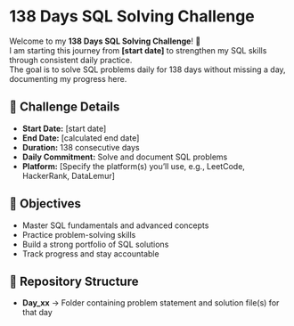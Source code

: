 # 138 Days SQL Solving Challenge  

Welcome to my **138 Days SQL Solving Challenge**! 🚀  
I am starting this journey from **[start date]** to strengthen my SQL skills through consistent daily practice.  
The goal is to solve SQL problems daily for 138 days without missing a day, documenting my progress here.  

## 📅 Challenge Details  
- **Start Date:** [start date]  
- **End Date:** [calculated end date]  
- **Duration:** 138 consecutive days  
- **Daily Commitment:** Solve and document SQL problems  
- **Platform:** [Specify the platform(s) you’ll use, e.g., LeetCode, HackerRank, DataLemur]  

## 📌 Objectives  
- Master SQL fundamentals and advanced concepts  
- Practice problem-solving skills  
- Build a strong portfolio of SQL solutions  
- Track progress and stay accountable  

## 📂 Repository Structure  
- **Day_xx** → Folder containing problem statement and solution file(s) for that day  
 

 
